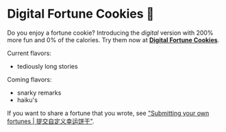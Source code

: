 # Digital Fortune Cookies 🥠

Do you enjoy a fortune cookie? Introducing the *digital* version with 200% more fun and 0% of the calories. Try them now at **[Digital Fortune Cookies](https://petaladrift.github.io/digital-fortune-cookies/)**.

Current flavors:
- tediously long stories

Coming flavors:
- snarky remarks
- haiku's

If you want to share a fortune that you wrote, see ["Submitting your own fortunes | 提交自定义幸运饼干"](https://github.com/PetalAdrift/digital-fortune-cookies/issues/1).
